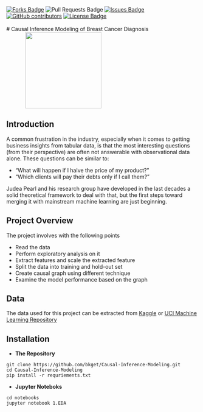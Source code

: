 <div style="margin:0 auto;">
  <a href="https://github.com/bkget/Causal-Inference-Modeling"><img src="https://img.shields.io/github/forks/bkget/Causal-Inference-Modeling" alt="Forks Badge"/></a>
  <a "https://github.com/bkget/Causal-Inference-Modeling/pulls"><img src="https://img.shields.io/github/issues-pr/bkget/Causal-Inference-Modeling" alt="Pull Requests Badge"/></a>
  <a href="https://github.com/bkget/Causal-Inference-Modeling/issues"><img src="https://img.shields.io/github/issues/bkget/Causal-Inference-Modeling" alt="Issues Badge"/></a>
  <a href="https://github.com/bkget/Causal-Inference-Modeling/graphs/contributors"><img alt="GitHub contributors" src="https://img.shields.io/github/contributors/bkget/Causal-Inference-Modeling?color=2b9348"></a>
  <a href="https://github.com/bkget/Causal-Inference-Modeling/blob/main/LICENSE"><img src="https://img.shields.io/github/license/bkget/Causal-Inference-Modeling?color=2b9348" alt="License Badge"/></a>
  </div>
</br>
# Causal Inference Modeling of Breast Cancer Diagnosis 
<img style = "padding-left:10%" src="https://images.medicaldaily.com/sites/medicaldaily.com/files/styles/full_breakpoints_theme_medicaldaily_desktop_1x/public/2013/11/29/breast-cancer-3d-rendering.jpg" width="200" height="200"/>


## Introduction

A common frustration in the industry, especially when it comes to getting business insights from tabular data, is that the most interesting questions (from their perspective) are often not answerable with observational data alone. These questions can be similar to:

- “What will happen if I halve the price of my product?”
- “Which clients will pay their debts only if I call them?”

Judea Pearl and his research group have developed in the last decades a solid theoretical framework to deal with that, but the first steps toward merging it with mainstream machine learning are just beginning.


## Project Overview

The project involves with the following points
- Read the data
- Perform exploratory analysis on it
- Extract features and scale the extracted feature
- Split the data into training and hold-out set
- Create causal graph using different technique
- Examine the model performance based on the graph


## Data

The data used for this project can be extracted from [Kaggle](https://www.kaggle.com/uciml/breast-cancer-wisconsin-data) or [UCI Machine Learning Repository](https://archive-beta.ics.uci.edu/ml/datasets?name=breast)


## Installation

- **The Repository**
```
git clone https://github.com/bkget/Causal-Inference-Modeling.git
cd Causal-Inference-Modeling
pip install -r requriements.txt
```

- **Jupyter Noteboks**
```
cd notebooks
jupyter notebook 1.EDA
```
